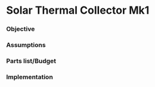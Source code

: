 # Solar Thermal Collector Mk1

### Objective

### Assumptions

### Parts list/Budget

### Implementation
